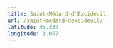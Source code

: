 ```yaml
---
title: Saint-Médard-d'Excideuil
url: /saint-medard-dexcideuil/
latitude: 45.337
longitude: 1.057
---
```

